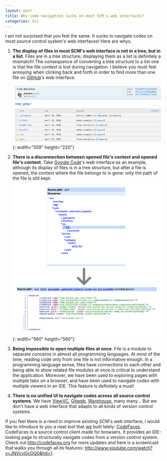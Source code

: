 ```yaml
---
layout: post
title: Why code navigation sucks on most SCM's web interfaces?
categories: hci
---
```


I am not surprised that you feel the same. It sucks to navigate codes on most source control system's web interfaces! <!--more--> Here are whys.

1. **The display of files in most SCM's web interface is not in a tree, but in a list**. Files are in a tree structure; displaying them as a list is definitely a mismatch! The consequence of converting a tree structure to a list one is that the file context is lost during navigation. I believe you must feel annoying when clicking back and forth in order to find more than one file on [GitHub][1]'s web interface: 

	![GitHub](/images/posts/github.png){: width="559" height="220"}

2. **There is a disconnection between opened file's context and opened file's content**. Take <a href="http://code.google.com/" target="_blank">Google Code</a>'s web interface as an example, although its display of files is in a tree structure, but after a file is opened, the context where the file belongs to is gone: only the path of the file is still kept:

	![Google Code](/images/posts/google_code.png){: width="560" height="560"}
	
3. **Being impossible to open multiple files at once**. File is a module to separate concerns in almost all programming languages. At most of the time, reading code only from one file is not informative enough. In a programming language sense, files have connections to each other and being able to show related file modules at once is critical to understand the application. Moreover, we have been used to exploring pages with multiple tabs on a browser, and have been used to navigate codes with multiple viewers in an IDE. This feature is definitely a must!

4. **There is no unified UI to navigate codes across all source control systems**. We have [ViewVC][2], [Gitweb][3], [Warehouse][4], many many... But we don't have a web interface that adapts to all kinds of version control systems.

If you feel there is a need to improve existing SCM's web interface, I would like to introduce to you a neat tool that [we][5] built lately: [CodeFaces][6].  CodeFaces is a source control client made for browsers. It provides an IDE-looking page to structurally navigate codes from a version control system. 
Check out <http://codefaces.org> for more updates and here is a screencast that walks you through all its features: <http://www.youtube.com/watch?v=JNVcyi0cDQ0&hd=1>.

[1]: http://github.com/
[2]: http://www.viewvc.org/
[3]: https://git.wiki.kernel.org/index.php/Gitweb
[4]: http://www.warehouseapp.com/
[5]: http://codefaces.com/about/
[6]: http://codefaces.org
